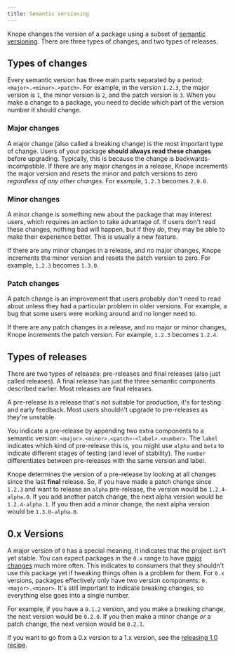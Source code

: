 ```yaml
---
title: Semantic versioning
---
```


Knope changes the version of a package using a subset of [semantic versioning](https://semver.org).
There are three types of changes, and two types of releases.

## Types of changes

Every semantic version has three main parts separated by a period: `<major>.<minor>.<patch>`.
For example, in the version `1.2.3`, the major version is `1`, the minor version is `2`, and the patch version is `3`.
When you make a change to a package, you need to decide which part of the version number it should change.

### Major changes

A major change (also called a breaking change) is the most important type of change.
Users of your package **should always read these changes** before upgrading.
Typically, this is because the change is backwards-incompatible.
If there are any major changes in a release,
Knope increments the major version and resets the minor and patch versions to zero _regardless of any other changes_.
For example, `1.2.3` becomes `2.0.0`.

### Minor changes

A minor change is something new about the package that may interest users,
which requires an action to take advantage of.
If users don't read these changes, nothing bad will happen,
but if they _do_, they may be able to make their experience better.
This is usually a new feature.

If there are any minor changes in a release, and no major changes, Knope increments
the minor version and resets the patch version to zero.
For example, `1.2.3` becomes `1.3.0`.

### Patch changes

A patch change is an improvement
that users probably don't need to read about unless they had a particular problem in older versions.
For example, a bug that some users were working around and no longer need to.

If there are any patch changes in a release, and no major or minor changes, Knope increments the patch version.
For example, `1.2.3` becomes `1.2.4`.

## Types of releases

There are two types of releases: pre-releases and final releases (also just called releases).
A final release has just the three semantic components described earlier.
Most releases are final releases.

A pre-release is a release that's not suitable for production, it's for testing and early feedback.
Most users shouldn't upgrade to pre-releases as they're unstable.

You indicate a pre-release by appending two extra components to a semantic version:
`<major>.<minor>.<patch>-<label>.<number>`.
The `label` indicates which kind of pre-release this is,
you might use `alpha` and `beta` to indicate different stages of testing (and level of stability).
The `number` differentiates between pre-releases with the same version and label.

Knope determines the version of a pre-release by looking at all changes since the last **final** release.
So, if you have made a patch change since `1.2.3` and want to release an `alpha` pre-release,
the version would be `1.2.4-alpha.0`.
If you add another patch change, the next alpha version would be `1.2.4-alpha.1`.
If you then add a minor change, the next alpha version would be `1.3.0-alpha.0`.

## 0.x Versions

A major version of `0` has a special meaning, it indicates that the project isn't yet stable.
You can expect packages in the `0.x` range to have [major changes](#major-changes) much more often.
This indicates to consumers that they shouldn't use this package yet if tweaking things often is a problem for them.
For `0.x` versions, packages effectively only have two version components: `0.<major>.<minor>`.
It's still important to indicate breaking changes, so everything else goes into a single number.

For example, if you have a `0.1.2` version, and you make a breaking change, the next version would be `0.2.0`.
If you then make a minor change _or_ a patch change, the next version would be `0.2.1`.

If you want to go from a 0.x version to a 1.x version, see the [releasing 1.0 recipe](/recipes/releasing-100).
